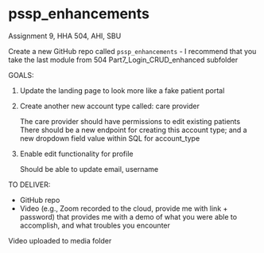 # pssp_enhancements
Assignment 9, HHA 504, AHI, SBU



Create a new GitHub repo called `pssp_enhancements` - I recommend that you take the last module from 504 Part7_Login_CRUD_enhanced subfolder

GOALS: 
1. Update the landing page to look more like a fake patient portal

2. Create another new account type called: care provider

    The care provider should have permissions to edit existing patients
    There should be a new endpoint for creating this account type; and a new dropdown field value within SQL for account_type

3. Enable edit functionality for profile

    Should be able to update email, username



TO DELIVER: 
- GitHub repo 
- Video (e.g., Zoom recorded to the cloud, provide me with link + password) that provides me with a demo of what you were able to accomplish, and what troubles you encounter


Video uploaded to media folder